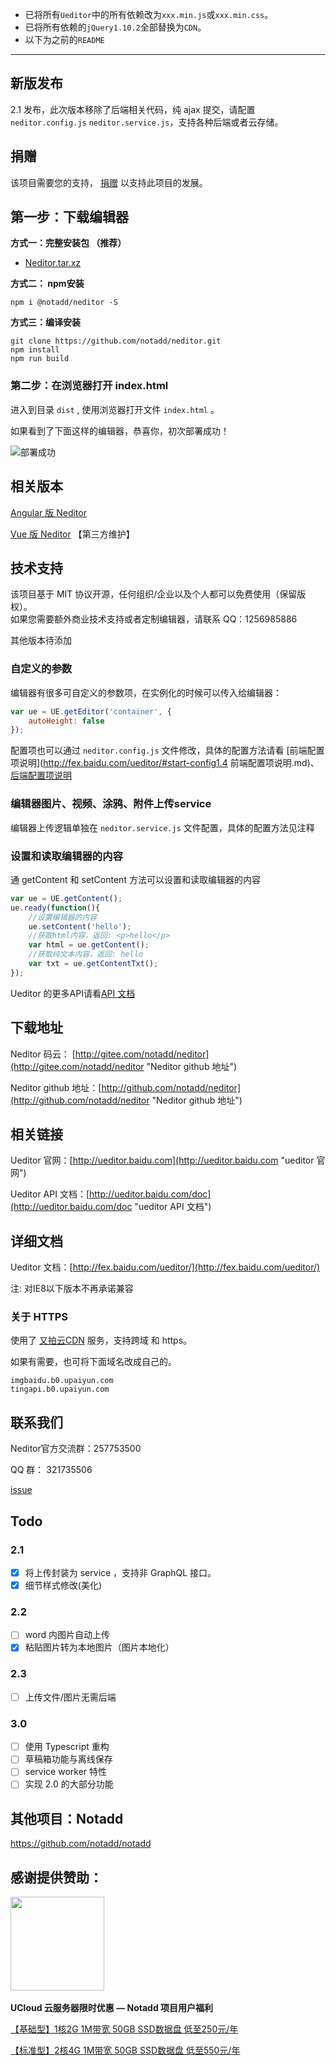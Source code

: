 + 已将所有`Ueditor`中的所有依赖改为`xxx.min.js`或`xxx.min.css`。
+ 已将所有依赖的`jQuery1.10.2`全部替换为`CDN`。
+ 以下为之前的`README`
***



## 新版发布

2.1 发布，此次版本移除了后端相关代码，纯 ajax 提交，请配置 `neditor.config.js` `neditor.service.js`，支持各种后端或者云存储。

## 捐赠

该项目需要您的支持， [捐赠](https://gitee.com/notadd/neditor?donate=true)  以支持此项目的发展。


## 第一步：下载编辑器

**方式一：完整安装包 （推荐）**

* [Neditor.tar.xz](https://www.notadd.com/download/neditor/Neditor-next-master.tar.xz)

**方式二： npm安装**

`npm i @notadd/neditor -S`

**方式三：编译安装**

```shell
git clone https://github.com/notadd/neditor.git
npm install
npm run build
```

### 第二步：在浏览器打开 index.html ###

进入到目录 `dist` , 使用浏览器打开文件 `index.html` 。

如果看到了下面这样的编辑器，恭喜你，初次部署成功！

![部署成功](https://www.notadd.com/src/neditor-demo.webp)

## 相关版本

[Angular 版 Neditor](https://github.com/notadd/ngx-neditor)    

[Vue 版 Neditor](https://github.com/caiya/vue-neditor-wrap)   【第三方维护】

## 技术支持

该项目基于 MIT 协议开源，任何组织/企业以及个人都可以免费使用（保留版权）。    
如果您需要额外商业技术支持或者定制编辑器，请联系 QQ：1256985886



其他版本待添加

### 自定义的参数

编辑器有很多可自定义的参数项，在实例化的时候可以传入给编辑器：

```javascript
var ue = UE.getEditor('container', {
    autoHeight: false
});
```

配置项也可以通过 `neditor.config.js` 文件修改，具体的配置方法请看 [前端配置项说明](http://fex.baidu.com/ueditor/#start-config1.4 前端配置项说明.md)、[后端配置项说明](http://fex.baidu.com/ueditor/#server-config)

### 编辑器图片、视频、涂鸦、附件上传service

编辑器上传逻辑单独在 `neditor.service.js` 文件配置，具体的配置方法见注释

### 设置和读取编辑器的内容

通 getContent 和 setContent 方法可以设置和读取编辑器的内容

```javascript
var ue = UE.getContent();
ue.ready(function(){
    //设置编辑器的内容
    ue.setContent('hello');
    //获取html内容，返回: <p>hello</p>
    var html = ue.getContent();
    //获取纯文本内容，返回: hello
    var txt = ue.getContentTxt();
});
```

Ueditor 的更多API请看[API 文档](http://ueditor.baidu.com/doc "ueditor API 文档")

##  下载地址

Neditor 码云： [http://gitee.com/notadd/neditor](http://gitee.com/notadd/neditor "Neditor github 地址")

Neditor github 地址：[http://github.com/notadd/neditor](http://github.com/notadd/neditor "Neditor github 地址")

## 相关链接

Ueditor 官网：[http://ueditor.baidu.com](http://ueditor.baidu.com "ueditor 官网")

Ueditor API 文档：[http://ueditor.baidu.com/doc](http://ueditor.baidu.com/doc "ueditor API 文档")

## 详细文档

Ueditor 文档：[http://fex.baidu.com/ueditor/](http://fex.baidu.com/ueditor/)

注: 对IE8以下版本不再承诺兼容


### 关于 HTTPS

使用了 [又拍云CDN](https://console.upyun.com/register/?invite=r17EYO3BW) 服务，支持跨域 和 https。

如果有需要，也可将下面域名改成自己的。
```
imgbaidu.b0.upaiyun.com
tingapi.b0.upaiyun.com
```

## 联系我们 ##

Neditor官方交流群：257753500

QQ 群： 321735506

[issue](http://github.com/notadd/neditor/issues)



## Todo

### 2.1

- [x] 将上传封装为 service ，支持非 GraphQL 接口。
- [x] 细节样式修改(美化)

### 2.2

- [ ] word 内图片自动上传
- [x] 粘贴图片转为本地图片（图片本地化）

### 2.3

- [ ] 上传文件/图片无需后端

### 3.0

- [ ] 使用 Typescript 重构
- [ ] 草稿箱功能与离线保存
- [ ] service worker 特性
- [ ] 实现 2.0 的大部分功能

## 其他项目：Notadd

https://github.com/notadd/notadd


 ## 感谢提供赞助：
 
 
 <a href="https://www.ucloud.cn/site/active/gift.html?ytag=notadd"><img src="https://www.notadd.com/src/ucloud_logo.svg" width="150" /></a> &nbsp;

**UCloud 云服务器限时优惠 — Notadd 项目用户福利**

[【基础型】1核2G 1M带宽 50GB SSD数据盘 低至250元/年](https://www.ucloud.cn/site/active/gift.html?ytag=notadd )    

[【标准型】2核4G 1M带宽 50GB SSD数据盘 低至550元/年](https://www.ucloud.cn/site/active/gift.html?ytag=notadd )

